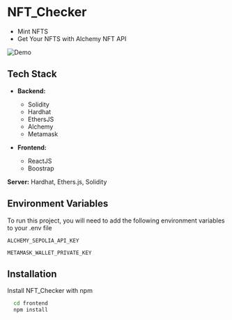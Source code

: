 
# NFT_Checker

 * Mint NFTS
 *  Get Your NFTS with Alchemy NFT API

![Demo](https://github.com/MuhammadAmmar24/NFT_Checker/assets/87846031/03ad6964-8ae7-463f-8b55-e6abae782143)

## Tech Stack

* **Backend:** 
  * Solidity
  * Hardhat
  * EthersJS
  * Alchemy
  * Metamask

* **Frontend:**
  * ReactJS
  * Boostrap

**Server:** Hardhat, Ethers.js, Solidity

## Environment Variables

To run this project, you will need to add the following environment variables to your .env file

`ALCHEMY_SEPOLIA_API_KEY`

`METAMASK_WALLET_PRIVATE_KEY`



## Installation

Install NFT_Checker with npm

```bash
  cd frontend
  npm install
```
    
